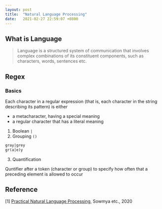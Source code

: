 ```yaml
---
layout: post
title:  "Natural Language Processing"
date:   2021-02-27 22:59:07 +0800
---
```


## What is Language

> Language is a structured system of communication that involves complex combinations of its constituent components, such as characters, words, sentences etc.

## Regex

### Basics

Each character in a regular expression (that is, each character in the string describing its pattern) is either 

- a metacharacter, having a special meaning
- a regular character that has a literal meaning


1. Boolean `|`
2. Grouping `()`

```sql
gray|grey
gr(a|e)y
```

3. Quantification

Quntifier after a token (character or group) to specify how often that a preceding element is allowed to occur




## Reference

[1] [Practical Natural Language Processing](https://learning.oreilly.com/library/view/practical-natural-language/9781492054047/), Sowmya etc., 2020